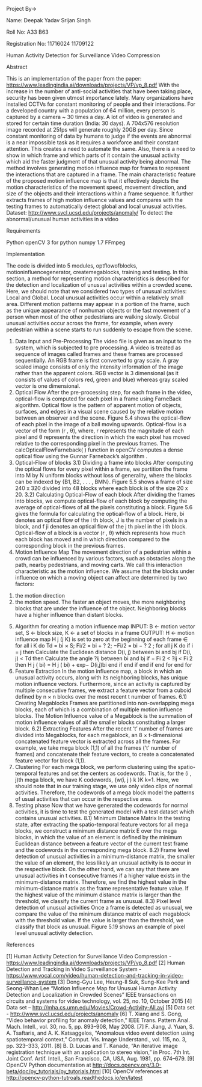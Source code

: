 Project By->


Name:             Deepak Yadav                Srijan Singh

Roll No:          A33                         B63

Registration No:  11716024                    11709122



Human Activity Detection for Surveillance Video Compression


Abstract

This is an implementation of the paper from the paper: https://www.leadingindia.ai/downloads/projects/VP/vp_8.pdf
With the increase in the number of anti-social activities that have been taking place, security has been given utmost importance lately. Many organizations have installed CCTVs for constant monitoring of people and their interactions. For a developed country with a population of 64 million, every person is captured by a camera ~ 30 times a day. A lot of video is generated and stored for certain time duration (India: 30 days). A 704x576 resolution image recorded at 25fps will generate roughly 20GB per day. Since constant monitoring of data by humans to judge if the events are abnormal is a near impossible task as it requires a workforce and their constant attention. This creates a need to automate the same. Also, there is a need to show in which frame and which parts of it contain the unusual activity which aid the faster judgment of that unusual activity being abnormal. The method involves generating motion influence map for frames to represent the interactions that are captured in a frame. The main characteristic feature of the proposed motion influence map is that it effectively depicts the motion characteristics of the movement speed, movement direction, and size of the objects and their interactions within a frame sequence. It further extracts frames of high motion influence values and compares with the testing frames to automatically detect global and local unusual activities.
Dataset:	http://www.svcl.ucsd.edu/projects/anomaly/
To detect the abnormal/unusual human activities in a video



Requirements

Python openCV 3 for python numpy 1.7 FFmpeg



Implementation

The code is divided into 5 modules, optflowofblocks, motioninfluencegenerator, createmegablocks, training and testing. In this section, a method for representing motion characteristics is described for the detection and localization of unusual activities within a crowded scene. Here, we should note that we considered two types of unusual activities:
Local and Global. Local unusual activities occur within a relatively small area. Different motion patterns may appear in a portion of the frame, such as the unique appearance of nonhuman objects or the fast movement of a person when most of the other pedestrians are walking slowly. Global unusual activities occur across the frame, for example, when every pedestrian within a scene starts to run suddenly to escape from the scene.
1) Data Input and Pre-Processing The video file is given as an input to the system, which is subjected to pre processing. A video is treated as sequence of images called frames and these frames are processed sequentially. An RGB frame is first converted to gray scale. A gray scaled image consists of only the intensity information of the image rather than the apparent colors. RGB vector is 3 dimensional (as it consists of values of colors red, green and blue) whereas gray scaled vector is one dimensional.
2) Optical Flow After the pre-processing step, for each frame in the video, optical-flow is computed for each pixel in a frame using FarneBack algorithm. Optical flow is the pattern of apparent motion of objects, surfaces, and edges in a visual scene caused by the relative motion between an observer and the scene. Figure 5.4 shows the optical-flow of each pixel in the image of a ball moving upwards. Optical-flow is a vector of the form (r , θ), where, r represents the magnitude of each pixel and θ represents the direction in which the each pixel has moved relative to the corresponding pixel in the previous frames. The calcOpticalFlowFarneback( ) function in openCV computes a dense optical flow using the Gunnar Farneback’s algorithm .
3) Optical-Flow of blocks
3.1) Dividing a frame into blocks After computing the optical flows for every pixel within a frame, we partition the frame into M by N uniform blocks without loss of generality, where the blocks can be indexed by {B1, B2, . . . , BMN}. Figure 5.5 shows a frame of size 240 x 320 divided into 48 blocks where each block is of the size 20 x 20.
3.2) Calculating Optical-Flow of each block After dividing the frames into blocks, we compute optical-flow of each block by computing the average of optical-flows of all the pixels constituting a block. Figure 5.6 gives the formula for calculating the optical-flow of a block. Here, bi denotes an optical flow of the i th block, J is the number of pixels in a block, and f ji denotes an optical flow of the j th pixel in the i th block. Optical-flow of a block is a vector (r , θ) which represents how much each block has moved and in which direction compared to the corresponding block in the previous frames.
4) Motion Influence Map The movement direction of a pedestrian within a crowd can be influenced by various factors, such as obstacles along the path, nearby pedestrians, and moving carts. We call this interaction characteristic as the motion influence. We assume that the blocks under influence on which a moving object can affect are determined by two factors:
1.	the motion direction
2.	the motion speed. The faster an object moves, the more neighboring blocks that are under the influence of the object. Neighboring blocks have a higher influence than distant blocks.
5) Algorithm for creating a motion influence map INPUT: B ← motion vector set, S ← block size, K ← a set of blocks in a frame  OUTPUT: H ← motion influence map  H j (j   K) is set to zero at the beginning of each frame  ∈ for all i   K do  Td = bi × S;  Fi/2 = bi + ? 2; −Fi/2 = bi − ? 2 ;  for all j   K do  if i = j then  Calculate the Euclidean distance D(i, j) between bi and bj  if D(i, j) < Td then  Calculate the angle ?ij between bi and bj  if − Fi 2 < ?ij < Fi 2 then  H j ( bi) = H j ( bi) + exp− D(i,j)bi  end if  end if  end if  end for  end for
6) Feature Extraction In the motion influence map, a block in which an unusual activity occurs, along with its neighboring blocks, has unique motion influence vectors. Furthermore, since an activity is captured by multiple consecutive frames, we extract a feature vector from a cuboid defined by n × n blocks over the most recent t number of frames.
6.1) Creating Megablocks Frames are partitioned into non-overlapping mega blocks, each of which is a combination of multiple motion influence blocks. The Motion Influence value of a Megablock is the summation of motion influence values of all the smaller blocks constituting a larger block.
6.2) Extracting Features After the recent ‘t’ number of frames are divided into Megablocks, for each megablock, an 8 × t-dimensional concatenated feature vector is extracted across all the frames. For example, we take mega block (1,1) of all the frames ('t' number of frames) and concatenate their feature vectors, to create a concatenated feature vector for block (1,1).
7) Clustering For each mega block, we perform clustering using the spatio-temporal features and set the centers as codewords. That is, for the (i , j)th mega block, we have K codewords, {w(i, j ) k }K k=1. Here, we should note that in our training stage, we use only video clips of normal activities. Therefore, the codewords of a mega block model the patterns of usual activities that can occur in the respective area.
8) Testing phase Now that we have generated the codewords for normal activities, it is time to test the generated model with a test dataset which contains unusual activities.
8.1) Minimum Distance Matrix In the testing state, after extracting the spatio-temporal feature vectors for all mega blocks, we construct a minimum distance matrix E over the mega blocks, in which the value of an element is defined by the minimum Euclidean distance between a feature vector of the current test frame and the codewords in the corresponding mega block.
8.2) Frame level detection of unusual activities in a minimum-distance matrix, the smaller the value of an element, the less likely an unusual activity is to occur in the respective block. On the other hand, we can say that there are unusual activities in t consecutive frames if a higher value exists in the minimum-distance matrix. Therefore, we find the highest value in the minimum-distance matrix as the frame representative feature value. If the highest value of the minimum distance matrix is larger than the threshold, we classify the current frame as unusual.
8.3) Pixel level detection of unusual activities Once a frame is detected as unusual, we compare the value of the minimum distance matrix of each megablock with the threshold value. If the value is larger than the threshold, we classify that block as unusual. Figure 5.19 shows an example of pixel level unusual activity detection.








References

[1]	Human Activity Detection for Surveillance Video Compression - https://www.leadingindia.ai/downloads/projects/VP/vp_8.pdf
[2]	Human Detection and Tracking in Video Surveillance System - https://www.vocal.com/video/human-detection-and-tracking-in-video-surveillance-system
[3]	Dong-Gyu Lee, Heung-Il Suk, Sung-Kee Park and Seong-Whan Lee “Motion Influence Map for Unusual Human Activity Detection and Localization in Crowded Scenes” IEEE transactions on circuits and systems for video technology, vol. 25, no. 10, October 2015
[4]	Data set – http://mha.cs.umn.edu/Movies/Crowd-Activity-All.avi
[5]	Data set - http://www.svcl.ucsd.edu/projects/anomaly
[6] 	T. Xiang and S. Gong, “Video behavior profiling for anomaly detection,” IEEE Trans. Pattern Anal. Mach. Intell., vol. 30, no. 5, pp. 893–908, May 2008.
[7]	F. Jiang, J. Yuan, S. A. Tsaftaris, and A. K. Katsaggelos, “Anomalous video event detection using spatiotemporal context,” Comput. Vis. Image Understand., vol. 115, no. 3, pp. 323–333, 2011.
[8]	B. D. Lucas and T. Kanade, “An iterative image registration technique with an application to stereo vision,” in Proc. 7th Int. Joint Conf. Artif. Intell., San Francisco, CA, USA, Aug. 1981, pp. 674–679.
[9]	OpenCV Python documentation at http://docs.opencv.org/3.0-beta/doc/py_tutorials/py_tutorials.html 
[10]	OpenCV references at  http://opencv-python-tutroals.readthedocs.io/en/latest
